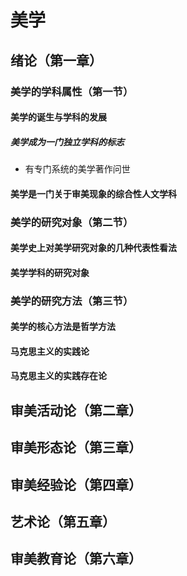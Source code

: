 # 美学

## 绪论（第一章）
### 美学的学科属性（第一节）
#### 美学的诞生与学科的发展
##### 美学成为一门独立学科的标志
- 有专门系统的美学著作问世
#### 美学是一门关于审美现象的综合性人文学科

### 美学的研究对象（第二节）
#### 美学史上对美学研究对象的几种代表性看法

#### 美学学科的研究对象

### 美学的研究方法（第三节）
#### 美学的核心方法是哲学方法

#### 马克思主义的实践论

#### 马克思主义的实践存在论
## 审美活动论（第二章）

## 审美形态论（第三章）

## 审美经验论（第四章）

## 艺术论（第五章）

## 审美教育论（第六章）